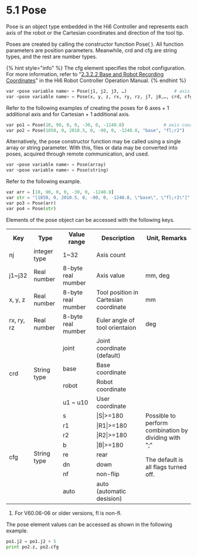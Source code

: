 ﻿# 5.1 Pose

Pose is an object type embedded in the Hi6 Controller and represents each axis of the robot or the Cartesian coordinates and direction of the tool tip. 

Poses are created by calling the constructor function Pose\( \). All function parameters are position parameters. Meanwhile, crd and cfg are string types, and the rest are number types.

{% hint style="info" %}
The cfg element specifies the robot configuration. For more information, refer to "[2.3.2.2 Base and Robot Recording Coordinates](https://hrbook-hrc.web.app/#/view/doc-hi6-operation/english-tp630/2-operation/3-step/2-step-pose-modify/2-base-robot-crd-sys)" in the Hi6 Robot Controller Operation Manual.
{% endhint %}



```python
var <pose variable name> = Pose(j1, j2, j3, …)					# axis coordinate
var <pose variable name> = Pose(x, y, z, rx, ry, rz, j7, j8,…, crd, cfg)		# base coordinate
```

Refer to the following examples of creating the poses for 6 axes + 1 additional axis and for Cartesian + 1 additional axis.

```python
var po1 = Pose(10, 90, 0, 0, -30, 0, -1240.8)				# axis coordinate
var po2 = Pose(1850, 0, 2010.5, 0, -90, 0, -1240.8, "base", "fl;r2")	# base coordinate
```

Alternatively, the pose constructor function may be called using a single array or string parameter. With this, files or data may be converted into poses, acquired through remote communication, and used.

```python
var <pose variable name> = Pose(array)
var <pose variable name> = Pose(string)
```

Refer to the following example.

```python
var arr = [10, 90, 0, 0, -30, 0, -1240.8]
var str = "[1850, 0, 2010.5, 0, -90, 0, -1240.8, \"base\", \"fl;r2\"]"
var po3 = Pose(arr)
var po4 = Pose(str)
```

Elements of the pose object can be accessed with the following keys.



<!--![](../_assets/image_5.png)-->

<table>
  <tr>
    <th>Key</th>
    <th>Type</th>
    <th>Value range</th>
    <th>Description</th>
    <th>Unit, Remarks</th>
  </tr>
    <tr>
    <td>nj</td>
    <td>integer type</td>
    <td>1~32</td>
    <td>Axis count</td>
    <td> </td>
  </tr>
   </tr>
    <tr>
    <td>j1~j32</td>
    <td>Real number</td>
    <td>8-byte real mumber</td>
    <td>Axis value</td>
    <td>mm, deg</td>
  </tr>
   </tr>
    <tr>
    <td>x, y, z</td>
    <td>Real number</td>
    <td>8-byte real mumber</td>
    <td>Tool position in Cartesian coordinate</td>
    <td>mm</td>
  </tr>
   </tr>
    <tr>
    <td>rx, ry, rz</td>
    <td>Real number</td>
    <td>8-byte real mumber</td>
    <td>Euler angle of tool orientaion</td>
    <td>deg</td>
  </tr>
  <tr>
    <td rowspan="4">crd</td>
    <td rowspan="4">String type</td>
    <td>joint</td>
    <td>Joint coordinate (default)</td>
    <td rowspan="4"></td>
  </tr>
  <tr>
    <td>base</td>
    <td>Base coordinate</td>
  </tr>
  <tr>
    <td>robot</td>
    <td>Robot coordinate</td>
  </tr>
  <tr>
    <td>u1 ~ u10</td>
    <td>User coordinate</td>
  </tr>
  <tr>
    <td rowspan="8">cfg</td>
    <td rowspan="8">String type</td>
    <td>s</td>
    <td>|S|>=180</td>
    <td rowspan="7">Possible to perform<br>combination by <br>dividing with ";"<br><br>The default is all flags turned off.</td>
  </tr>
  <tr>
    <td>r1</td>
    <td>|R1|>=180</td>
  </tr>
  <tr>
    <td>r2</td>
    <td>|R2|>=180</td>
  </tr>
  <tr>
    <td>b</td>
    <td>|B|>=180</td>
  </tr>
  <tr>
    <td>re</td>
    <td>rear</td>
  </tr>
  <tr>
    <td>dn</td>
    <td>down</td>
  </tr>
  <tr>
    <td>nf</td>
    <td>non-flip</td>
  </tr>
  <tr>
    <td>auto</td>
    <td>auto (automatic desision)</td>
    <td></td>
  </tr>
</table>


1. For V60.06-06 or older versions, fl is non-fl.

The pose element values can be accessed as shown in the following example.

```python
po1.j2 = po1.j2 + 5
print po2.z, po2.cfg
```



